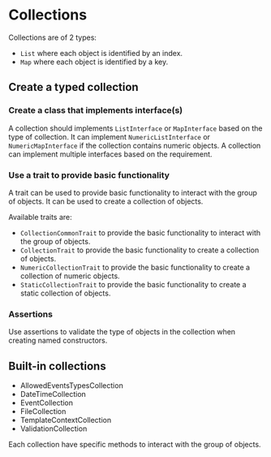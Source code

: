 # Collections

Collections are of 2 types:
- `List` where each object is identified by an index. 
- `Map` where each object is identified by a key.

## Create a typed collection

### Create a class that implements interface(s)
A collection should implements `ListInterface` or `MapInterface` based on the type of collection. It can implement `NumericListInterface` or `NumericMapInterface` if the collection contains numeric objects. A collection can implement multiple interfaces based on the requirement.

### Use a trait to provide basic functionality
A trait can be used to provide basic functionality to interact with the group of objects. It can be used to create a collection of objects.

Available traits are:
- `CollectionCommonTrait` to provide the basic functionality to interact with the group of objects.
- `CollectionTrait` to provide the basic functionality to create a collection of objects.
- `NumericCollectionTrait` to provide the basic functionality to create a collection of numeric objects.
- `StaticCollectionTrait` to provide the basic functionality to create a static collection of objects.

### Assertions
Use assertions to validate the type of objects in the collection when creating named constructors.

## Built-in collections

- AllowedEventsTypesCollection
- DateTimeCollection
- EventCollection
- FileCollection
- TemplateContextCollection
- ValidationCollection

Each collection have specific methods to interact with the group of objects.
